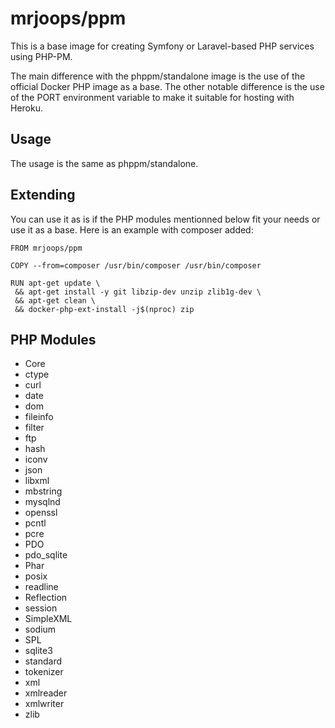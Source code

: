 # mrjoops/ppm

This is a base image for creating Symfony or Laravel-based PHP services using PHP-PM.

The main difference with the phppm/standalone image is the use of the official Docker PHP image as a base.
The other notable difference is the use of the PORT environment variable to make it suitable for hosting with Heroku.

## Usage

The usage is the same as phppm/standalone.

## Extending

You can use it as is if the PHP modules mentionned below fit your needs or use it as a base.
Here is an example with composer added:

```
FROM mrjoops/ppm

COPY --from=composer /usr/bin/composer /usr/bin/composer

RUN apt-get update \
 && apt-get install -y git libzip-dev unzip zlib1g-dev \
 && apt-get clean \
 && docker-php-ext-install -j$(nproc) zip
```

## PHP Modules

* Core
* ctype
* curl
* date
* dom
* fileinfo
* filter
* ftp
* hash
* iconv
* json
* libxml
* mbstring
* mysqlnd
* openssl
* pcntl
* pcre
* PDO
* pdo_sqlite
* Phar
* posix
* readline
* Reflection
* session
* SimpleXML
* sodium
* SPL
* sqlite3
* standard
* tokenizer
* xml
* xmlreader
* xmlwriter
* zlib

